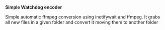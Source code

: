 **Simple Watchdog encoder**

Simple automatic ffmpeg conversion using inotifywait and ffmpeg.
It grabs all new files in a given folder and convert it moving them to another folder 


